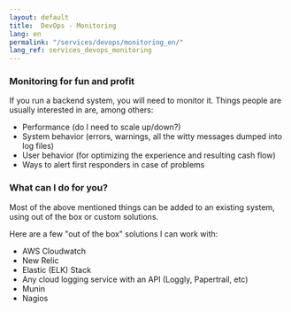 ```yaml
---
layout: default
title:  DevOps - Monitoring
lang: en
permalink: "/services/devops/monitoring_en/"
lang_ref: services_devops_monitoring
---
```

### Monitoring for fun and profit
If you run a backend system, you will need to monitor it. Things people are usually interested in are, among others:
- Performance (do I need to scale up/down?)
- System behavior (errors, warnings, all the witty messages dumped into log files)
- User behavior (for optimizing the experience and resulting cash flow)
- Ways to alert first responders in case of problems

### What can I do for you?
Most of the above mentioned things can be added to an existing system, using out of the box or custom solutions.

Here are a few "out of the box" solutions I can work with:
- AWS Cloudwatch
- New Relic
- Elastic (ELK) Stack
- Any cloud logging service with an API (Loggly, Papertrail, etc)
- Munin
- Nagios
